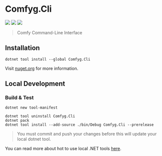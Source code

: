 ﻿# Comfyg.Cli

[![](https://img.shields.io/nuget/vpre/Comfyg.Cli?style=flat-square)](https://www.nuget.org/packages/Comfyg.Cli)
[![](https://img.shields.io/github/v/release/DavidVollmers/Comfyg?include_prereleases&style=flat-square)](https://github.com/DavidVollmers/Comfyg/releases)
[![](https://img.shields.io/github/license/DavidVollmers/Comfyg?style=flat-square)](https://github.com/DavidVollmers/Comfyg/blob/main/LICENSE.txt)

> Comfy Command-Line Interface

## Installation

```shell
dotnet tool install --global Comfyg.Cli
```

Visit [nuget.org](https://www.nuget.org/packages/Comfyg.Cli) for more information.


## Local Development

### Build & Test

```shell
dotnet new tool-manifest
```

```shell
dotnet tool uninstall Comfyg.Cli
dotnet pack
dotnet tool install --add-source ./bin/Debug Comfyg.Cli --prerelease
```

> You must commit and push your changes before this will update your local dotnet tool.

You can read more about hot to use local .NET tools [here](https://learn.microsoft.com/en-us/dotnet/core/tools/local-tools-how-to-use).
